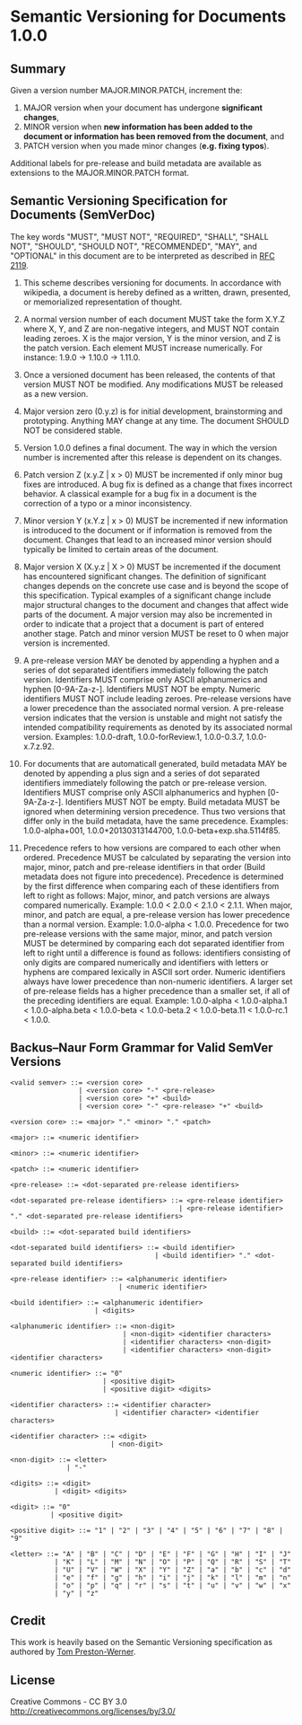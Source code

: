 Semantic Versioning for Documents 1.0.0
=======================================

Summary
-------

Given a version number MAJOR.MINOR.PATCH, increment the:

1. MAJOR version when your document has undergone **significant changes**,
1. MINOR version when **new information has been added to the document or information has been removed from the document**, and
1. PATCH version when you made minor changes (**e.g. fixing typos**).

Additional labels for pre-release and build metadata are available as extensions
to the MAJOR.MINOR.PATCH format.

Semantic Versioning Specification for Documents (SemVerDoc)
--------------------------------------------------------------

The key words "MUST", "MUST NOT", "REQUIRED", "SHALL", "SHALL NOT", "SHOULD", "SHOULD NOT", "RECOMMENDED", "MAY", and "OPTIONAL" in this document are to be interpreted as described in [RFC 2119](http://tools.ietf.org/html/rfc2119).

1. This scheme describes versioning for documents. In accordance with wikipedia, a document is hereby defined as a written, drawn, presented, or memorialized representation of thought.

1. A normal version number of each document MUST take the form X.Y.Z where X, Y, and Z are
non-negative integers, and MUST NOT contain leading zeroes. X is the major version, Y is the minor version, and Z is the patch version. Each element MUST increase numerically. For instance: 1.9.0 -> 1.10.0 -> 1.11.0.

1. Once a versioned document has been released, the contents of that version MUST NOT be modified. Any modifications MUST be released as a new version.

1. Major version zero (0.y.z) is for initial development, brainstorming and prototyping. Anything MAY change at any time. The document SHOULD NOT be considered stable.

1. Version 1.0.0 defines a final document. The way in which the version number is incremented after this release is dependent on its changes.

1. Patch version Z (x.y.Z | x > 0) MUST be incremented if only minor bug fixes are introduced. A bug fix is defined as a  change that fixes incorrect behavior. A classical example for a bug fix in a document is the correction of a typo or a minor inconsistency. 

1. Minor version Y (x.Y.z | x > 0) MUST be incremented if new information is introduced to the document or if information is removed from the document. Changes that lead to an increased minor version should typically be limited to certain areas of the document. 

1. Major version X (X.y.z | X > 0) MUST be incremented if the document has encountered significant changes. The definition of significant changes depends on the concrete use case and is beyond the scope of this specification. Typical examples of a significant change include major structural changes to the document and changes that affect wide parts of the document. A major version may also be incremented in order to indicate that a project that a document is part of entered another stage. Patch and minor version MUST be reset to 0 when major version is incremented.

1. A pre-release version MAY be denoted by appending a hyphen and a series of dot separated identifiers immediately following the patch version. Identifiers MUST comprise only ASCII alphanumerics and hyphen [0-9A-Za-z-]. Identifiers MUST NOT be empty. Numeric identifiers MUST NOT include leading zeroes. Pre-release versions have a lower precedence than the associated normal version. A pre-release version indicates that the version is unstable and might not satisfy the intended compatibility requirements as denoted by its associated normal version. Examples: 1.0.0-draft, 1.0.0-forReview.1, 1.0.0-0.3.7, 1.0.0-x.7.z.92.

1. For documents that are automaticall generated, build metadata MAY be denoted by appending a plus sign and a series of dot separated identifiers immediately following the patch or pre-release version. Identifiers MUST comprise only ASCII alphanumerics and hyphen [0-9A-Za-z-]. Identifiers MUST NOT be empty. Build metadata MUST be ignored when determining version precedence. Thus two versions that differ only in the build metadata, have the same precedence. Examples: 1.0.0-alpha+001, 1.0.0+20130313144700, 1.0.0-beta+exp.sha.5114f85.

1. Precedence refers to how versions are compared to each other when ordered. Precedence MUST be calculated by separating the version into major, minor, patch and pre-release identifiers in that order (Build metadata does not figure into precedence). Precedence is determined by the first difference when comparing each of these identifiers from left to right as follows: Major, minor, and patch versions are always compared numerically. Example: 1.0.0 < 2.0.0 < 2.1.0 < 2.1.1. When major, minor, and patch are equal, a pre-release version has lower precedence than a normal version. Example: 1.0.0-alpha < 1.0.0. Precedence for two pre-release versions with the same major, minor, and patch version MUST be determined by comparing each dot separated identifier from left to right until a difference is found as follows: identifiers consisting of only digits are compared numerically and identifiers with letters or hyphens are compared lexically in ASCII sort order. Numeric identifiers always have lower precedence than non-numeric identifiers. A larger set of pre-release fields has a higher precedence than a smaller set, if all of the preceding identifiers are equal. Example: 1.0.0-alpha < 1.0.0-alpha.1 < 1.0.0-alpha.beta < 1.0.0-beta < 1.0.0-beta.2 < 1.0.0-beta.11 < 1.0.0-rc.1 < 1.0.0.

Backus–Naur Form Grammar for Valid SemVer Versions
--------------------------------------------------

    <valid semver> ::= <version core>
                     | <version core> "-" <pre-release>
                     | <version core> "+" <build>
                     | <version core> "-" <pre-release> "+" <build>

    <version core> ::= <major> "." <minor> "." <patch>

    <major> ::= <numeric identifier>

    <minor> ::= <numeric identifier>

    <patch> ::= <numeric identifier>

    <pre-release> ::= <dot-separated pre-release identifiers>

    <dot-separated pre-release identifiers> ::= <pre-release identifier>
                                              | <pre-release identifier> "." <dot-separated pre-release identifiers>

    <build> ::= <dot-separated build identifiers>

    <dot-separated build identifiers> ::= <build identifier>
                                        | <build identifier> "." <dot-separated build identifiers>

    <pre-release identifier> ::= <alphanumeric identifier>
                               | <numeric identifier>

    <build identifier> ::= <alphanumeric identifier>
                         | <digits>

    <alphanumeric identifier> ::= <non-digit>
                                | <non-digit> <identifier characters>
                                | <identifier characters> <non-digit>
                                | <identifier characters> <non-digit> <identifier characters>

    <numeric identifier> ::= "0"
                           | <positive digit>
                           | <positive digit> <digits>

    <identifier characters> ::= <identifier character>
                              | <identifier character> <identifier characters>

    <identifier character> ::= <digit>
                             | <non-digit>

    <non-digit> ::= <letter>
                  | "-"

    <digits> ::= <digit>
               | <digit> <digits>

    <digit> ::= "0"
              | <positive digit>

    <positive digit> ::= "1" | "2" | "3" | "4" | "5" | "6" | "7" | "8" | "9"

    <letter> ::= "A" | "B" | "C" | "D" | "E" | "F" | "G" | "H" | "I" | "J"
               | "K" | "L" | "M" | "N" | "O" | "P" | "Q" | "R" | "S" | "T"
               | "U" | "V" | "W" | "X" | "Y" | "Z" | "a" | "b" | "c" | "d"
               | "e" | "f" | "g" | "h" | "i" | "j" | "k" | "l" | "m" | "n"
               | "o" | "p" | "q" | "r" | "s" | "t" | "u" | "v" | "w" | "x"
               | "y" | "z"



Credit
-------
This work is heavily based on the Semantic Versioning specification as authored by [Tom Preston-Werner](http://tom.preston-werner.com).


License
-------
Creative Commons - CC BY 3.0 
http://creativecommons.org/licenses/by/3.0/
